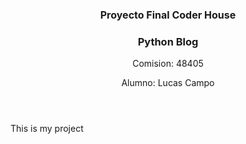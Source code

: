 <!DOCTYPE html>
<html>
    <body>
      <header>
          <h3><font size="3">Proyecto Final Coder House</font></h3>
          <h3>Python Blog</h3>
          <p>Comision: 48405</p>
          <p>Alumno: Lucas Campo</p>
      </header>
      <div>
          <p>This is my project</p>
      </div>
  </body>
</html>
